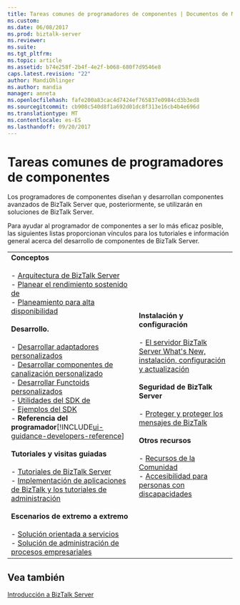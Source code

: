 ```yaml
---
title: Tareas comunes de programadores de componentes | Documentos de Microsoft
ms.custom: 
ms.date: 06/08/2017
ms.prod: biztalk-server
ms.reviewer: 
ms.suite: 
ms.tgt_pltfrm: 
ms.topic: article
ms.assetid: b74e258f-2b4f-4e2f-b068-680f7d9546e8
caps.latest.revision: "22"
author: MandiOhlinger
ms.author: mandia
manager: anneta
ms.openlocfilehash: fafe200a83cac4d7424ef765837e0984cd3b3ed8
ms.sourcegitcommit: cb908c540d8f1a692d01dc8f313e16cb4b4e696d
ms.translationtype: MT
ms.contentlocale: es-ES
ms.lasthandoff: 09/20/2017
---
```

# <a name="common-component-developer-tasks"></a>Tareas comunes de programadores de componentes
Los programadores de componentes diseñan y desarrollan componentes avanzados de BizTalk Server que, posteriormente, se utilizarán en soluciones de BizTalk Server.  
  
 Para ayudar al programador de componentes a ser lo más eficaz posible, las siguientes listas proporcionan vínculos para los tutoriales e información general acerca del desarrollo de componentes de BizTalk Server.  
  
|||  
|-|-|  
|**Conceptos**<br /><br /> -   [Arquitectura de BizTalk Server](../core/biztalk-server-architecture.md)<br />- [Planear el rendimiento sostenido de](../core/planning-for-sustained-performance.md)<br />- [Planeamiento para alta disponibilidad](../core/planning-for-high-availability3.md) <br /><br />**Desarrollo.**<br /><br /> -   [Desarrollar adaptadores personalizados](../core/developing-custom-adapters.md)<br />-   [Desarrollar componentes de canalización personalizado](../core/developing-custom-pipeline-components.md)<br />-   [Desarrollar Functoids personalizados](../core/developing-custom-functoids.md)<br />-   [Utilidades del SDK de](../core/utilities-in-the-sdk.md)<br />-   [Ejemplos del SDK](../core/samples-in-the-sdk.md)<br />-   **Referencia del programador**[!INCLUDE[ui-guidance-developers-reference](../includes/ui-guidance-developers-reference.md)]<br /><br /> **Tutoriales y visitas guiadas**<br /><br /> -   [Tutoriales de BizTalk Server](../core/biztalk-server-tutorials.md)<br />-   [Implementación de aplicaciones de BizTalk y los tutoriales de administración](http://msdn.microsoft.com/library/5321f8e0-1e2a-4ac4-a4a2-fc244071bc5b)<br /><br /> **Escenarios de extremo a extremo**<br /><br /> -   [Solución orientada a servicios](../core/service-oriented-solution.md)<br />-   [Solución de administración de procesos empresariales](../core/business-process-management-solution.md)|**Instalación y configuración**<br /><br /> -   [El servidor BizTalk Server What's New, instalación, configuración y actualización](../install-and-config-guides/biztalk-server-what-s-new-installation-configuration-and-upgrade.md)<br /><br /> **Seguridad de BizTalk Server**<br /><br /> -   [Proteger y proteger los mensajes de BizTalk](../core/secure-and-protect-your-biztalk-messages.md)<br /><br /> **Otros recursos**<br /><br />-   [Recursos de la Comunidad](../core/community-resources5.md)<br />-   [Accesibilidad para personas con discapacidades](../core/accessibility-for-people-with-disabilities1.md)|  
  
## <a name="see-also"></a>Vea también  
[Introducción a BizTalk Server](../core/getting-started-with-biztalk-server.md)